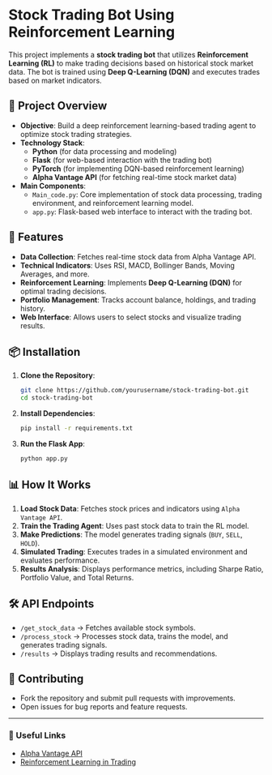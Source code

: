 # Stock Trading Bot Using Reinforcement Learning

This project implements a **stock trading bot** that utilizes **Reinforcement Learning (RL)** to make trading decisions based on historical stock market data. The bot is trained using **Deep Q-Learning (DQN)** and executes trades based on market indicators.

## 📂 Project Overview
- **Objective**: Build a deep reinforcement learning-based trading agent to optimize stock trading strategies.
- **Technology Stack**:
  - **Python** (for data processing and modeling)
  - **Flask** (for web-based interaction with the trading bot)
  - **PyTorch** (for implementing DQN-based reinforcement learning)
  - **Alpha Vantage API** (for fetching real-time stock market data)
- **Main Components**:
  - `Main_code.py`: Core implementation of stock data processing, trading environment, and reinforcement learning model.
  - `app.py`: Flask-based web interface to interact with the trading bot.

## 🚀 Features
- **Data Collection**: Fetches real-time stock data from Alpha Vantage API.
- **Technical Indicators**: Uses RSI, MACD, Bollinger Bands, Moving Averages, and more.
- **Reinforcement Learning**: Implements **Deep Q-Learning (DQN)** for optimal trading decisions.
- **Portfolio Management**: Tracks account balance, holdings, and trading history.
- **Web Interface**: Allows users to select stocks and visualize trading results.

## 📦 Installation
1. **Clone the Repository**:
   ```sh
   git clone https://github.com/yourusername/stock-trading-bot.git
   cd stock-trading-bot
   ```
2. **Install Dependencies**:
   ```sh
   pip install -r requirements.txt
   ```
3. **Run the Flask App**:
   ```sh
   python app.py
   ```

## 📊 How It Works
1. **Load Stock Data**: Fetches stock prices and indicators using `Alpha Vantage API`.
2. **Train the Trading Agent**: Uses past stock data to train the RL model.
3. **Make Predictions**: The model generates trading signals (`BUY`, `SELL`, `HOLD`).
4. **Simulated Trading**: Executes trades in a simulated environment and evaluates performance.
5. **Results Analysis**: Displays performance metrics, including Sharpe Ratio, Portfolio Value, and Total Returns.

## 🛠 API Endpoints
- `/get_stock_data` → Fetches available stock symbols.
- `/process_stock` → Processes stock data, trains the model, and generates trading signals.
- `/results` → Displays trading results and recommendations.

## 🤝 Contributing
- Fork the repository and submit pull requests with improvements.
- Open issues for bug reports and feature requests.

---
### 🔗 Useful Links
- [Alpha Vantage API](https://www.alphavantage.co/)
- [Reinforcement Learning in Trading](https://www.kaggle.com/search?q=reinforcement+learning+trading)
